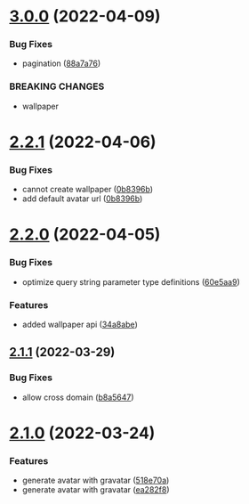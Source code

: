 # [3.0.0](https://github.com/wujihua118/nest-api-server/compare/v2.2.1...v3.0.0) (2022-04-09)


### Bug Fixes

* pagination ([88a7a76](https://github.com/wujihua118/nest-api-server/commit/88a7a765ef7a88abdeca45fa742aa5c81098bb7c))


### BREAKING CHANGES

* wallpaper

# [2.2.1](https://github.com/wujihua118/nest-api-server/compare/v2.2.0...v2.2.1) (2022-04-06)


### Bug Fixes

* cannot create wallpaper ([0b8396b](https://github.com/wujihua118/nest-api-server/commit/0b8396bbc8ff866c11d3e33cc7c362d8ca4524a3))
* add default avatar url ([0b8396b](https://github.com/wujihua118/nest-api-server/commit/0b8396bbc8ff866c11d3e33cc7c362d8ca4524a3))


# [2.2.0](https://github.com/wujihua118/nest-api-server/compare/v2.1.1...v2.2.0) (2022-04-05)


### Bug Fixes

* optimize query string parameter type definitions ([60e5aa9](https://github.com/wujihua118/nest-api-server/commit/60e5aa9e706917bf07f2273eb6790bf799488b63))


### Features

* added wallpaper api ([34a8abe](https://github.com/wujihua118/nest-api-server/commit/34a8abe9b8f9a89677bad6083b2922577c694b41))

## [2.1.1](https://github.com/wujihua118/nest-api-server/compare/v2.1.0...v2.1.1) (2022-03-29)


### Bug Fixes

* allow cross domain ([b8a5647](https://github.com/wujihua118/nest-api-server/commit/b8a56475a61967a0a601db9073533aa7ede3224b))

# [2.1.0](https://github.com/wujihua118/nest-api-server/compare/v2.0.1...v2.1.0) (2022-03-24)


### Features

* generate avatar with gravatar ([518e70a](https://github.com/wujihua118/nest-api-server/commit/518e70a370849025050efe215a6cf8a71d011bcb))
* generate avatar with gravatar ([ea282f8](https://github.com/wujihua118/nest-api-server/commit/ea282f808795b7c13161f0289582d840576cfd65))

